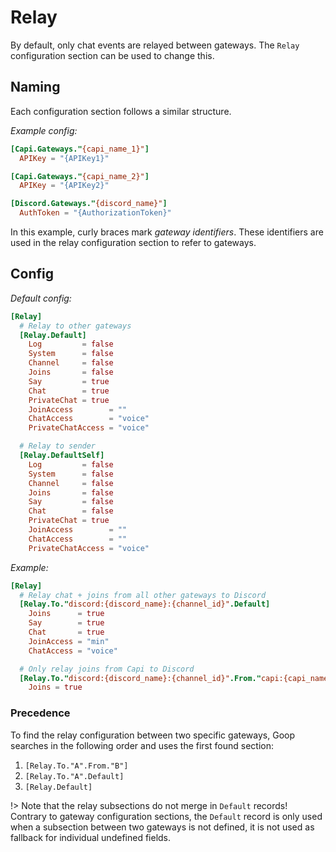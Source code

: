 Relay
=====

By default, only chat events are relayed between gateways. The `Relay` configuration section can be used to change this.


Naming
------

Each configuration section follows a similar structure.

_Example config:_
```toml
[Capi.Gateways."{capi_name_1}"]
  APIKey = "{APIKey1}"

[Capi.Gateways."{capi_name_2}"]
  APIKey = "{APIKey2}"

[Discord.Gateways."{discord_name}"]
  AuthToken = "{AuthorizationToken}"
```

In this example, curly braces mark *gateway identifiers*. These identifiers are used in the relay configuration section to refer to gateways.


Config
------

_Default config:_
```toml
[Relay]
  # Relay to other gateways
  [Relay.Default]
    Log         = false
    System      = false
    Channel     = false
    Joins       = false
    Say         = true
    Chat        = true
    PrivateChat = true
    JoinAccess        = ""
    ChatAccess        = "voice"
    PrivateChatAccess = "voice"

  # Relay to sender
  [Relay.DefaultSelf]
    Log         = false
    System      = false
    Channel     = false
    Joins       = false
    Say         = false
    Chat        = false
    PrivateChat = true
    JoinAccess        = ""
    ChatAccess        = ""
    PrivateChatAccess = "voice"
```

_Example:_
```toml
[Relay]
  # Relay chat + joins from all other gateways to Discord
  [Relay.To."discord:{discord_name}:{channel_id}".Default]
    Joins      = true
    Say        = true
    Chat       = true
    JoinAccess = "min"
    ChatAccess = "voice"

  # Only relay joins from Capi to Discord
  [Relay.To."discord:{discord_name}:{channel_id}".From."capi:{capi_name}"]
    Joins = true
```

### Precedence
To find the relay configuration between two specific gateways, Goop searches in the following order and uses the first found section:

1. `[Relay.To."A".From."B"]`
2. `[Relay.To."A".Default]`
3. `[Relay.Default]`

!> Note that the relay subsections do not merge in `Default` records! Contrary to gateway configuration sections, the `Default` record is only used when a subsection between two gateways is not defined, it is not used as fallback for individual undefined fields.